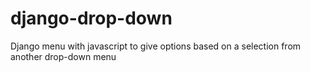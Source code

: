 # django-drop-down
Django menu with javascript to give options based on a selection from another drop-down menu
